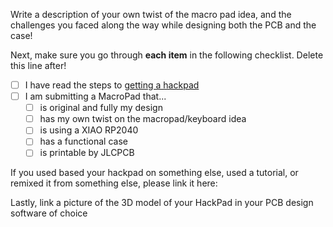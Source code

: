 Write a description of your own twist of the macro pad idea, and the challenges you faced along the way while designing both the PCB and the case!

Next, make sure you go through **each item** in the following checklist. Delete this line after!

- [ ] I have read the steps to [getting a hackpad]([https://github.com/hackclub/hackpad/blob/main/README.md](https://github.com/hackclub/hackpad/blob/main/README.md))
- [ ] I am submitting a MacroPad that...
  - [ ] is original and fully my design
  - [ ] has my own twist on the macropad/keyboard idea
  - [ ] is using a XIAO RP2040
  - [ ] has a functional case
  - [ ] is printable by JLCPCB

If you used based your hackpad on something else, used a tutorial, or remixed it from something else, please link it here:

Lastly, link a picture of the 3D model of your HackPad in your PCB design software of choice
